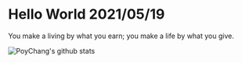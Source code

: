 # Hello World 2021/05/19

You make a living by what you earn; you make a life by what you give.

![PoyChang's github stats](https://github-readme-stats.vercel.app/api?username=poychang&show_icons=true&theme=dracula)
